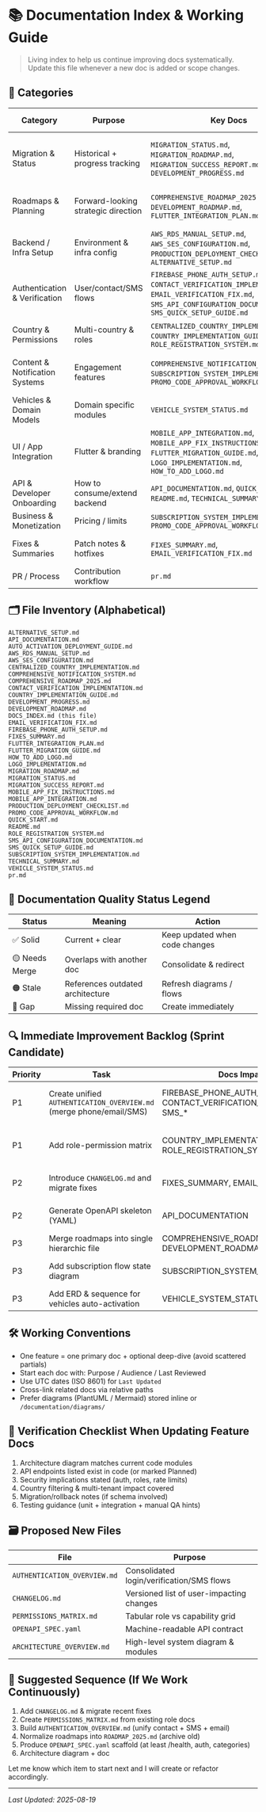 # 📚 Documentation Index & Working Guide

> Living index to help us continue improving docs systematically. Update this file whenever a new doc is added or scope changes.

## 🔖 Categories

| Category | Purpose | Key Docs | Next Maintenance Action |
|----------|---------|----------|--------------------------|
| Migration & Status | Historical + progress tracking | `MIGRATION_STATUS.md`, `MIGRATION_ROADMAP.md`, `MIGRATION_SUCCESS_REPORT.md`, `DEVELOPMENT_PROGRESS.md` | Consolidate overlapping status into one timeline (proposed: `HISTORY.md`) |
| Roadmaps & Planning | Forward-looking strategic direction | `COMPREHENSIVE_ROADMAP_2025.md`, `DEVELOPMENT_ROADMAP.md`, `FLUTTER_INTEGRATION_PLAN.md` | Merge into single roadmap with versioned milestones |
| Backend / Infra Setup | Environment & infra config | `AWS_RDS_MANUAL_SETUP.md`, `AWS_SES_CONFIGURATION.md`, `PRODUCTION_DEPLOYMENT_CHECKLIST.md`, `ALTERNATIVE_SETUP.md` | Add environment variable matrix |
| Authentication & Verification | User/contact/SMS flows | `FIREBASE_PHONE_AUTH_SETUP.md`, `CONTACT_VERIFICATION_IMPLEMENTATION.md`, `EMAIL_VERIFICATION_FIX.md`, `SMS_API_CONFIGURATION_DOCUMENTATION.md`, `SMS_QUICK_SETUP_GUIDE.md` | Unify auth flows diagram |
| Country & Permissions | Multi-country & roles | `CENTRALIZED_COUNTRY_IMPLEMENTATION.md`, `COUNTRY_IMPLEMENTATION_GUIDE.md`, `ROLE_REGISTRATION_SYSTEM.md` | Add role-permission matrix table |
| Content & Notification Systems | Engagement features | `COMPREHENSIVE_NOTIFICATION_SYSTEM.md`, `SUBSCRIPTION_SYSTEM_IMPLEMENTATION.md`, `PROMO_CODE_APPROVAL_WORKFLOW.md` | Cross-link notification triggers with subscription limits |
| Vehicles & Domain Models | Domain specific modules | `VEHICLE_SYSTEM_STATUS.md` | Add ERD snippet + lifecycle |
| UI / App Integration | Flutter & branding | `MOBILE_APP_INTEGRATION.md`, `MOBILE_APP_FIX_INSTRUCTIONS.md`, `FLUTTER_MIGRATION_GUIDE.md`, `LOGO_IMPLEMENTATION.md`, `HOW_TO_ADD_LOGO.md` | Create consolidated UI theming doc |
| API & Developer Onboarding | How to consume/extend backend | `API_DOCUMENTATION.md`, `QUICK_START.md`, `README.md`, `TECHNICAL_SUMMARY.md` | Generate OpenAPI spec stub |
| Business & Monetization | Pricing / limits | `SUBSCRIPTION_SYSTEM_IMPLEMENTATION.md`, `PROMO_CODE_APPROVAL_WORKFLOW.md` | Add pricing version control section |
| Fixes & Summaries | Patch notes & hotfixes | `FIXES_SUMMARY.md`, `EMAIL_VERIFICATION_FIX.md` | Introduce CHANGELOG.md and migrate |
| PR / Process | Contribution workflow | `pr.md` | Expand to CONTRIBUTING.md |

## 🗂️ File Inventory (Alphabetical)

```
ALTERNATIVE_SETUP.md
API_DOCUMENTATION.md
AUTO_ACTIVATION_DEPLOYMENT_GUIDE.md
AWS_RDS_MANUAL_SETUP.md
AWS_SES_CONFIGURATION.md
CENTRALIZED_COUNTRY_IMPLEMENTATION.md
COMPREHENSIVE_NOTIFICATION_SYSTEM.md
COMPREHENSIVE_ROADMAP_2025.md
CONTACT_VERIFICATION_IMPLEMENTATION.md
COUNTRY_IMPLEMENTATION_GUIDE.md
DEVELOPMENT_PROGRESS.md
DEVELOPMENT_ROADMAP.md
DOCS_INDEX.md (this file)
EMAIL_VERIFICATION_FIX.md
FIREBASE_PHONE_AUTH_SETUP.md
FIXES_SUMMARY.md
FLUTTER_INTEGRATION_PLAN.md
FLUTTER_MIGRATION_GUIDE.md
HOW_TO_ADD_LOGO.md
LOGO_IMPLEMENTATION.md
MIGRATION_ROADMAP.md
MIGRATION_STATUS.md
MIGRATION_SUCCESS_REPORT.md
MOBILE_APP_FIX_INSTRUCTIONS.md
MOBILE_APP_INTEGRATION.md
PRODUCTION_DEPLOYMENT_CHECKLIST.md
PROMO_CODE_APPROVAL_WORKFLOW.md
QUICK_START.md
README.md
ROLE_REGISTRATION_SYSTEM.md
SMS_API_CONFIGURATION_DOCUMENTATION.md
SMS_QUICK_SETUP_GUIDE.md
SUBSCRIPTION_SYSTEM_IMPLEMENTATION.md
TECHNICAL_SUMMARY.md
VEHICLE_SYSTEM_STATUS.md
pr.md
```

## 🚦 Documentation Quality Status Legend

| Status | Meaning | Action |
|--------|---------|--------|
| ✅ Solid | Current + clear | Keep updated when code changes |
| 🟡 Needs Merge | Overlaps with another doc | Consolidate & redirect |
| 🟠 Stale | References outdated architecture | Refresh diagrams / flows |
| 🔴 Gap | Missing required doc | Create immediately |

## 🔍 Immediate Improvement Backlog (Sprint Candidate)

| Priority | Task | Docs Impacted | Outcome |
|----------|------|---------------|---------|
| P1 | Create unified `AUTHENTICATION_OVERVIEW.md` (merge phone/email/SMS) | FIREBASE_PHONE_AUTH_SETUP, CONTACT_VERIFICATION_IMPLEMENTATION, SMS_* | One authoritative auth flow diagram |
| P1 | Add role-permission matrix | COUNTRY_IMPLEMENTATION_GUIDE, ROLE_REGISTRATION_SYSTEM | Faster onboarding for permissions |
| P2 | Introduce `CHANGELOG.md` and migrate fixes | FIXES_SUMMARY, EMAIL_VERIFICATION_FIX | Standard semantic versioning |
| P2 | Generate OpenAPI skeleton (YAML) | API_DOCUMENTATION | Easier client SDK generation |
| P3 | Merge roadmaps into single hierarchic file | COMPREHENSIVE_ROADMAP_2025, DEVELOPMENT_ROADMAP | Reduced duplication |
| P3 | Add subscription flow state diagram | SUBSCRIPTION_SYSTEM_IMPLEMENTATION | Clear monetization logic |
| P3 | Add ERD & sequence for vehicles auto-activation | VEHICLE_SYSTEM_STATUS | Architectural clarity |

## 🛠️ Working Conventions
- One feature = one primary doc + optional deep-dive (avoid scattered partials)
- Start each doc with: Purpose / Audience / Last Reviewed
- Use UTC dates (ISO 8601) for `Last Updated`
- Cross-link related docs via relative paths
- Prefer diagrams (PlantUML / Mermaid) stored inline or `/documentation/diagrams/`

## 🧪 Verification Checklist When Updating Feature Docs
1. Architecture diagram matches current code modules
2. API endpoints listed exist in code (or marked Planned)
3. Security implications stated (auth, roles, rate limits)
4. Country filtering & multi-tenant impact covered
5. Migration/rollback notes (if schema involved)
6. Testing guidance (unit + integration + manual QA hints)

## 🗃️ Proposed New Files
| File | Purpose |
|------|---------|
| `AUTHENTICATION_OVERVIEW.md` | Consolidated login/verification/SMS flows |
| `CHANGELOG.md` | Versioned list of user-impacting changes |
| `PERMISSIONS_MATRIX.md` | Tabular role vs capability grid |
| `OPENAPI_SPEC.yaml` | Machine-readable API contract |
| `ARCHITECTURE_OVERVIEW.md` | High-level system diagram & modules |

## 🧭 Suggested Sequence (If We Work Continuously)
1. Add `CHANGELOG.md` & migrate recent fixes
2. Create `PERMISSIONS_MATRIX.md` from existing role docs
3. Build `AUTHENTICATION_OVERVIEW.md` (unify contact + SMS + email)
4. Normalize roadmaps into `ROADMAP_2025.md` (archive old)
5. Produce `OPENAPI_SPEC.yaml` scaffold (at least /health, auth, categories)
6. Architecture diagram + doc

Let me know which item to start next and I will create or refactor accordingly.

---
_Last Updated: 2025-08-19_
